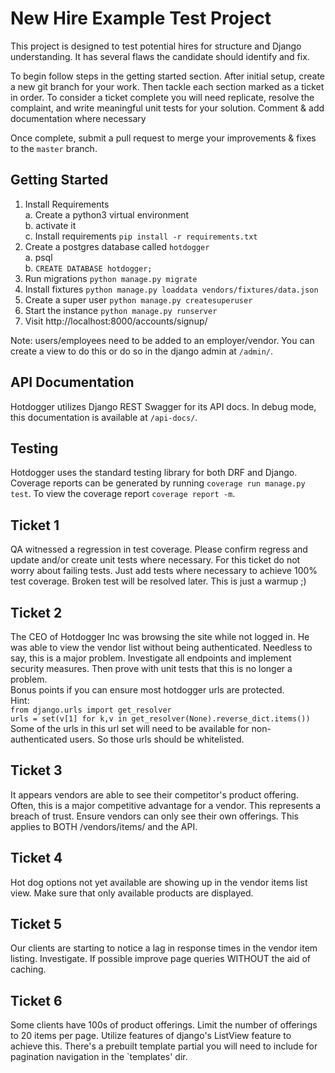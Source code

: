 # New Hire Example Test Project
This project is designed to test potential hires for structure and Django understanding. It has several flaws the candidate should identify and fix.  

To begin follow steps in the getting started section. After initial setup, create a new git branch for your work. Then tackle each section marked as a ticket in order. To consider a ticket complete you will need replicate, resolve the complaint, and write meaningful unit tests for your solution. Comment & add documentation where necessary

Once complete, submit a pull request to merge your improvements & fixes to the `master` branch. 

## Getting Started
1. Install Requirements  
a. Create a python3 virtual environment  
b. activate it  
c. Install requirements `pip install -r requirements.txt`
2. Create a postgres database called `hotdogger`  
a. psql  
b. `CREATE DATABASE hotdogger;`
4. Run migrations `python manage.py migrate`
3. Install fixtures `python manage.py loaddata vendors/fixtures/data.json`
4. Create a super user `python manage.py createsuperuser`
5. Start the instance `python manage.py runserver`
6. Visit http://localhost:8000/accounts/signup/

Note: users/employees need to be added to an employer/vendor. You can create a view to do this or do so in the django admin at `/admin/`.


## API Documentation
Hotdogger utilizes Django REST Swagger for its API docs. In debug mode, this documentation is available at `/api-docs/`.

## Testing
Hotdogger uses the standard testing library for both DRF and Django.
Coverage reports can be generated by running `coverage run manage.py test`. To view the coverage report `coverage report -m`.

## Ticket 1
QA witnessed a regression in test coverage. Please confirm regress and update and/or create unit tests where necessary.  For this ticket do not worry about failing tests. Just add tests where necessary to achieve 100% test coverage. Broken test will be resolved later. This is just a warmup ;)

## Ticket 2
The CEO of Hotdogger Inc was browsing the site while not logged in. He was able to view the vendor list without being authenticated. Needless to say, this is a major problem. Investigate all endpoints and implement security measures. Then prove with unit tests that this is no longer a problem.  
Bonus points if you can ensure most hotdogger urls are protected.   
Hint:  
`from django.urls import get_resolver`  
`urls = set(v[1] for k,v in get_resolver(None).reverse_dict.items())`  
Some of the urls in this url set will need to be available for non-authenticated users. So those urls should be whitelisted.

## Ticket 3
It appears vendors are able to see their competitor's product offering. Often, this is a major competitive advantage for a vendor. This represents a breach of trust. Ensure vendors can only see their own offerings. This applies to BOTH /vendors/items/ and the API.

## Ticket 4
Hot dog options not yet available are showing up in the vendor items list view. Make sure that only available products are displayed.

## Ticket 5
Our clients are starting to notice a lag in response times in the vendor item listing. Investigate. If possible improve page queries WITHOUT the aid of caching.

## Ticket 6
Some clients have 100s of product offerings. Limit the number of offerings to 20 items per page. Utilize features of django's ListView feature to achieve this. There's a prebuilt template partial you will need to include for pagination navigation in the `templates' dir.